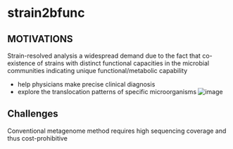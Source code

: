 # strain2bfunc

## MOTIVATIONS
Strain-resolved analysis a widespread demand due to the fact that co-existence of strains with distinct functional capacities in the microbial communities indicating unique functional/metabolic capability
* help physicians make precise clinical diagnosis
* explore the translocation patterns of specific microorganisms
![image](https://github.com/shihuang047/strain2bfunc/assets/44211414/241ff8f9-1e2b-432b-9ddd-9bdc18dba22c)

## Challenges
Conventional metagenome method requires high sequencing coverage and thus cost-prohibitive

